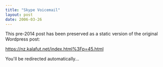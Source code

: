 ```yaml
---
title: "Skype Voicemail"
layout: post
date: 2006-03-26
---
```


This pre-2014 post has been preserved as a static version of the original Wordpress post:

https://nz.kalafut.net/index.html%3Fp=45.html

You'll be redirected automatically...

<head>
  <meta http-equiv="refresh" content="5;url=https://nz.kalafut.net/index.html%3Fp=45.html">
</head>

